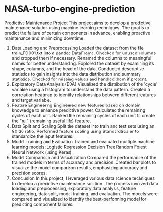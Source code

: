 # NASA-turbo-engine-prediction
Predictive Maintenance Project
This project aims to develop a predictive maintenance solution using machine learning techniques. The goal is to predict the failure of certain components in advance, enabling proactive maintenance and minimizing downtime.


1. Data Loading and Preprocessing
Loaded the dataset from the file train_FD001.txt into a pandas DataFrame.
Checked for unused columns and dropped them if necessary.
Renamed the columns to meaningful names for better understanding.
Explored the dataset by examining its shape, columns, and the head of the data.
Conducted descriptive statistics to gain insights into the data distribution and summary statistics.
Checked for missing values and handled them if present.
2. Exploratory Data Analysis (EDA)
Visualized the distribution of the 'cycle' variable using a histogram to understand the data pattern.
Created a correlation heatmap to identify relationships between different features and target variable.
3. Feature Engineering
Engineered new features based on domain knowledge to enhance predictive power.
Calculated the remaining cycles of each unit.
Ranked the remaining cycles of each unit to create the "rul" (remaining useful life) feature.
4. Data Split and Scaling
Split the dataset into train and test sets using an 80:20 ratio.
Performed feature scaling using StandardScaler to standardize the input features.
5. Model Training and Evaluation
Trained and evaluated multiple machine learning models:
Logistic Regression
Decision Tree
Random Forest
Neural Network (using Keras)
6. Model Comparison and Visualization
Compared the performance of the trained models in terms of accuracy and precision.
Created bar plots to visualize the model comparison results, emphasizing accuracy and precision scores.
7. Conclusion
In this project, I leveraged various data science techniques to develop a predictive maintenance solution. The process involved data loading and preprocessing, exploratory data analysis, feature engineering, data split, model training, and evaluation. The models were compared and visualized to identify the best-performing model for predicting component failures.

